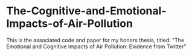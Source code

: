 # The-Cognitive-and-Emotional-Impacts-of-Air-Pollution
This is the associated code and paper for my honors thesis, titled: "The Emotional and Cognitive Impacts of Air Pollution: Evidence from Twitter"
